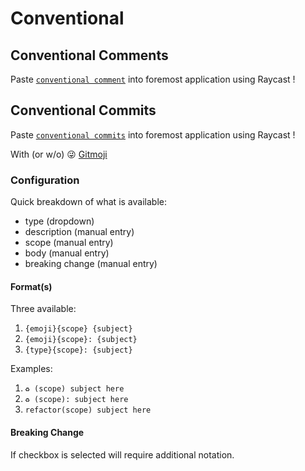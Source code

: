# Conventional

## Conventional Comments

Paste [`conventional comment`](https://conventionalcomments.org/) into foremost application using Raycast !

## Conventional Commits

Paste [`conventional commits`](https://www.conventionalcommits.org/) into foremost application using Raycast !

With (or w/o) 😜 [Gitmoji](https://gitmoji.dev/)

### Configuration

Quick breakdown of what is available:

- type (dropdown)
- description (manual entry)
- scope (manual entry)
- body (manual entry)
- breaking change (manual entry)

#### Format(s)

Three available:

1. `{emoji}{scope} {subject}`
1. `{emoji}{scope}: {subject}`
1. `{type}{scope}: {subject}`

Examples:

1. `♻️ (scope) subject here`
1. `♻️ (scope): subject here`
1. `refactor(scope) subject here`

#### Breaking Change

If checkbox is selected will require additional notation.
